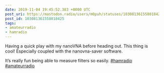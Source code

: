 ```yaml
---
date: 2019-11-04 19:45:52.383 +0000 UTC
post_uri: https://mastodon.radio/users/m0puh/statuses/103081361558018425
post_id: 103081361558018425
tags:
- amateurradio
- hamradio
---
```

Having a quick play with my nanoVNA before heading out. This thing is cool! Especially coupled with the nanovna-saver software.

It’s really fun being able to measure filters so easily. [#hamradio](https://mastodon.radio/tags/hamradio) [#amateurradio](https://mastodon.radio/tags/amateurradio)


